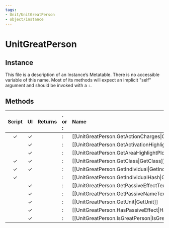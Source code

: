 ```yaml
---
tags:
- Unit/UnitGreatPerson
- object/instance
---
```

# UnitGreatPerson
## Instance
This file is a description of an Instance’s Metatable. There is no accessible variable of this name. Most of its methods will expect an implicit "self" argument and should be invoked with a `:`.

## Methods
| Script | UI  | Returns | . or : | Name | Arguments |
|:------:|:---:| -------:|:---- |:---- |:--------- |
|✓|✓||:|[[UnitGreatPerson.GetActionCharges\|GetActionCharges]]||
| |✓||:|[[UnitGreatPerson.GetActivationHighlightPlots\|GetActivationHighlightPlots]]||
| |✓||:|[[UnitGreatPerson.GetAreaHighlightPlots\|GetAreaHighlightPlots]]||
|✓|✓||:|[[UnitGreatPerson.GetClass\|GetClass]]||
|✓|✓||:|[[UnitGreatPerson.GetIndividual\|GetIndividual]]||
|✓| ||:|[[UnitGreatPerson.GetIndividualHash\|GetIndividualHash]]||
| |✓||:|[[UnitGreatPerson.GetPassiveEffectText\|GetPassiveEffectText]]||
| |✓||:|[[UnitGreatPerson.GetPassiveNameText\|GetPassiveNameText]]||
| |✓||:|[[UnitGreatPerson.GetUnit\|GetUnit]]||
| |✓||:|[[UnitGreatPerson.HasPassiveEffect\|HasPassiveEffect]]||
| |✓||:|[[UnitGreatPerson.IsGreatPerson\|IsGreatPerson]]||
